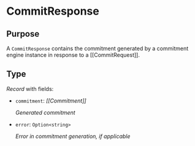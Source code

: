 # CommitResponse

## Purpose

<!-- --8<-- [start:purpose] -->
A `CommitResponse` contains the commitment generated by a commitment engine instance in response to a [[CommitRequest]].
<!-- --8<-- [end:purpose] -->

## Type

<!-- --8<-- [start:type] -->
<div class="type" markdown>

*Record* with fields:

- `commitment`: *[[Commitment]]*

  *Generated commitment*
- `error`: `Option<string>`

  *Error in commitment generation, if applicable*
</div>
<!-- --8<-- [end:type] -->
